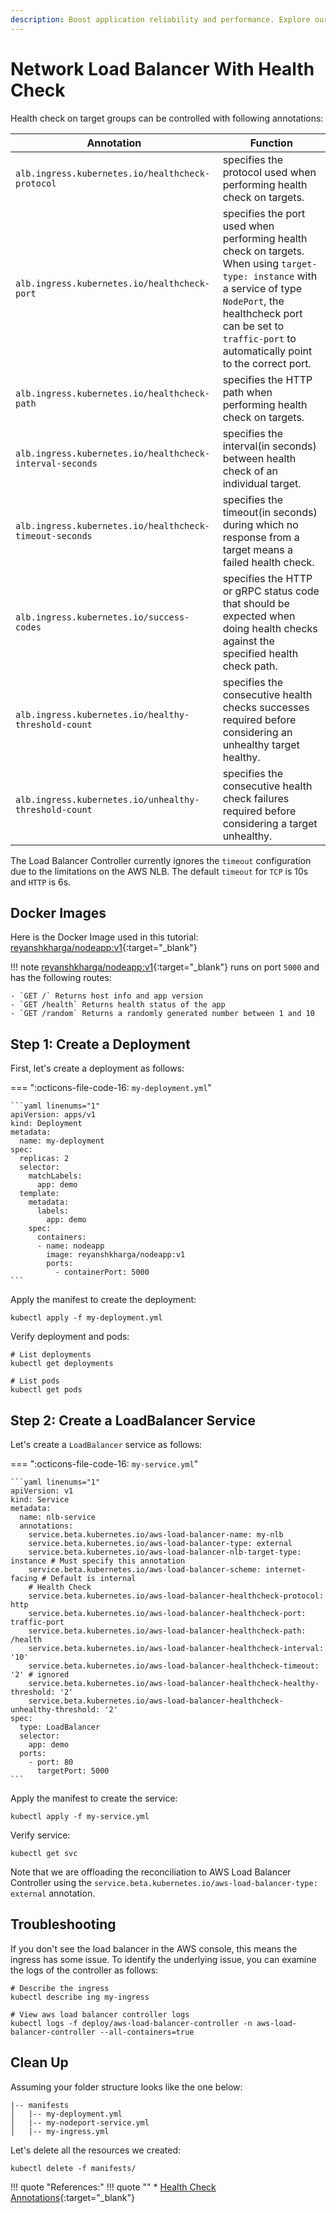 ```yaml
---
description: Boost application reliability and performance. Explore our guide on creating Kubernetes Ingress with Health Check. Discover how to configure proactive health checks for your services and streamline traffic management. Elevate your Kubernetes deployment with Ingress and Health Check configuration.
---
```


# Network Load Balancer With Health Check

Health check on target groups can be controlled with following annotations:

| Annotation | Function |
|------------|------------|
| <a>`alb.ingress.kubernetes.io/healthcheck-protocol`</a> |specifies the protocol used when performing health check on targets. |
| <a>`alb.ingress.kubernetes.io/healthcheck-port`</a> | specifies the port used when performing health check on targets. When using `target-type: instance` with a service of type `NodePort`, the healthcheck port can be set to `traffic-port` to automatically point to the correct port. |
| <a>`alb.ingress.kubernetes.io/healthcheck-path`</a> | specifies the HTTP path when performing health check on targets. |
| <a>`alb.ingress.kubernetes.io/healthcheck-interval-seconds`</a> | specifies the interval(in seconds) between health check of an individual target. |
| <a>`alb.ingress.kubernetes.io/healthcheck-timeout-seconds`</a> | specifies the timeout(in seconds) during which no response from a target means a failed health check. |
| <a>`alb.ingress.kubernetes.io/success-codes`</a> | specifies the HTTP or gRPC status code that should be expected when doing health checks against the specified health check path. |
| <a>`alb.ingress.kubernetes.io/healthy-threshold-count`</a> | specifies the consecutive health checks successes required before considering an unhealthy target healthy. |
| <a>`alb.ingress.kubernetes.io/unhealthy-threshold-count`</a> | specifies the consecutive health check failures required before considering a target unhealthy. |

The Load Balancer Controller currently ignores the `timeout` configuration due to the limitations on the AWS NLB. The default `timeout` for `TCP` is 10s and `HTTP` is 6s.



## Docker Images

Here is the Docker Image used in this tutorial: [reyanshkharga/nodeapp:v1]{:target="_blank"}

!!! note
    [reyanshkharga/nodeapp:v1]{:target="_blank"} runs on port `5000` and has the following routes:

    - `GET /` Returns host info and app version
    - `GET /health` Returns health status of the app
    - `GET /random` Returns a randomly generated number between 1 and 10


## Step 1: Create a Deployment

First, let's create a deployment as follows:

=== ":octicons-file-code-16: `my-deployment.yml`"

    ```yaml linenums="1"
    apiVersion: apps/v1
    kind: Deployment
    metadata:
      name: my-deployment
    spec:
      replicas: 2
      selector:
        matchLabels:
          app: demo
      template:
        metadata:
          labels:
            app: demo
        spec:
          containers:
          - name: nodeapp
            image: reyanshkharga/nodeapp:v1
            ports:
              - containerPort: 5000
    ```

Apply the manifest to create the deployment:

```
kubectl apply -f my-deployment.yml
```

Verify deployment and pods:

```
# List deployments
kubectl get deployments

# List pods
kubectl get pods
```


## Step 2: Create a LoadBalancer Service

Let's create a `LoadBalancer` service as follows:

=== ":octicons-file-code-16: `my-service.yml`"

    ```yaml linenums="1"
    apiVersion: v1
    kind: Service
    metadata:
      name: nlb-service
      annotations:
        service.beta.kubernetes.io/aws-load-balancer-name: my-nlb
        service.beta.kubernetes.io/aws-load-balancer-type: external
        service.beta.kubernetes.io/aws-load-balancer-nlb-target-type: instance # Must specify this annotation
        service.beta.kubernetes.io/aws-load-balancer-scheme: internet-facing # Default is internal
        # Health Check
        service.beta.kubernetes.io/aws-load-balancer-healthcheck-protocol: http
        service.beta.kubernetes.io/aws-load-balancer-healthcheck-port: traffic-port
        service.beta.kubernetes.io/aws-load-balancer-healthcheck-path: /health
        service.beta.kubernetes.io/aws-load-balancer-healthcheck-interval: '10'
        service.beta.kubernetes.io/aws-load-balancer-healthcheck-timeout: '2' # ignored
        service.beta.kubernetes.io/aws-load-balancer-healthcheck-healthy-threshold: '2'
        service.beta.kubernetes.io/aws-load-balancer-healthcheck-unhealthy-threshold: '2'
    spec:
      type: LoadBalancer
      selector:
        app: demo
      ports:
        - port: 80
          targetPort: 5000
    ```

Apply the manifest to create the service:

```
kubectl apply -f my-service.yml
```

Verify service:

```
kubectl get svc
```

Note that we are offloading the reconciliation to AWS Load Balancer Controller using the `service.beta.kubernetes.io/aws-load-balancer-type: external` annotation.


## Troubleshooting

If you don't see the load balancer in the AWS console, this means the ingress has some issue. To identify the underlying issue, you can examine the logs of the controller as follows:

```
# Describe the ingress
kubectl describe ing my-ingress

# View aws load balancer controller logs
kubectl logs -f deploy/aws-load-balancer-controller -n aws-load-balancer-controller --all-containers=true
```

## Clean Up

Assuming your folder structure looks like the one below:

```
|-- manifests
│   |-- my-deployment.yml
│   |-- my-nodeport-service.yml
│   |-- my-ingress.yml
```

Let's delete all the resources we created:

```
kubectl delete -f manifests/
```



!!! quote "References:"
    !!! quote ""
        * [Health Check Annotations]{:target="_blank"}




<!-- Hyperlinks -->
[Health Check Annotations]: https://kubernetes-sigs.github.io/aws-load-balancer-controller/v2.6/guide/ingress/annotations/#health-check
[reyanshkharga/nodeapp:v1]: https://hub.docker.com/r/reyanshkharga/nodeapp